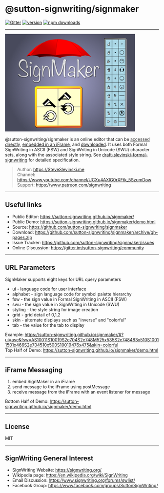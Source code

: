 # @sutton-signwriting/signmaker

[![Gitter](https://badges.gitter.im/Join%20Chat.svg)](https://gitter.im/sutton-signwriting/community?utm_source=badge&utm_medium=badge&utm_campaign=pr-badge&utm_content=badge)
[![version](https://img.shields.io/npm/v/@sutton-signwriting/signmaker)](https://www.npmjs.com/package/@sutton-signwriting/signmaker)
[![npm downloads](https://img.shields.io/npm/dm/@sutton-signwriting/signmaker)](https://npm-stat.com/charts.html?package=@sutton-signwriting/signmaker&from=2021-12-16)
- - - 

<img alt="SignMaker Artwork" src="./signmaker.png">

@sutton-signwriting/signmaker is an online editor that can be [accessed directly](https://sutton-signwriting.github.io/signmaker/), [embedded in an iFrame](https://sutton-signwriting.github.io/signmaker/demo.html), and [downloaded](https://github.com/sutton-signwriting/signmaker/archive/gh-pages.zip).  It uses both Formal SignWriting in ASCII (FSW) and SignWriting in Unicode (SWU) character sets, along with the associated style string.  See [draft-slevinski-formal-signwriting](https://tools.ietf.org/id/draft-slevinski-formal-signwriting-08.html) for detailed specification.

> Author: https://SteveSlevinski.me  
> Channel: https://www.youtube.com/channel/UCXu4AXlG0rXFtk_5SzumDow  
> Support: https://www.patreon.com/signwriting  

---

## Useful links

- Public Editor: https://sutton-signwriting.github.io/signmaker/
- Public Demo: https://sutton-signwriting.github.io/signmaker/demo.html
- Source: https://github.com/sutton-signwriting/signmaker
- Download: https://github.com/sutton-signwriting/signmaker/archive/gh-pages.zip
- Issue Tracker: https://github.com/sutton-signwriting/signmaker/issues
- Online Discussion: https://gitter.im/sutton-signwriting/community
 
---

## URL Parameters
SignMaker supports eight keys for URL query parameters

* ui - language code for user interface
* alphabet - sign language code for symbol palette hierarchy
* fsw - the sign value in Formal SignWriting in ASCII (FSW)
* swu - the sign value in SignWriting in Unicode (SWU)
* styling - the style string for image creation
* grid - grid detail of 0,1,2
* skin - alternate displays such as "inverse" and "colorful"
* tab - the value for the tab to display

Example: https://sutton-signwriting.github.io/signmaker/#?ui=ase&fsw=AS10011S10019S2e704S2e748M525x535S2e748483x510S10011501x466S2e704510x500S10019476x475&skin=colorful  
Top Half of Demo: https://sutton-signwriting.github.io/signmaker/demo.html

---

## iFrame Messaging
1) embed SignMaker in an iFrame
2) send message to the iFrame using postMessage
3) receive message from the iFrame with an event listener for message

Bottom Half of Demo: https://sutton-signwriting.github.io/signmaker/demo.html

- - -

## License
MIT

- - - 

## SignWriting General Interest
- SignWriting Website: https://signwriting.org/
- Wikipedia page: https://en.wikipedia.org/wiki/SignWriting
- Email Discussion: https://www.signwriting.org/forums/swlist/
- Facebook Group: https://www.facebook.com/groups/SuttonSignWriting/

